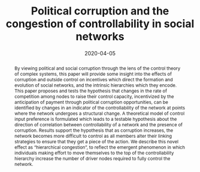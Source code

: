 ---
title: 'Political corruption and the congestion of controllability in social networks'

# Authors
# If you created a profile for a user (e.g. the default `admin` user), write the username (folder name) here
# and it will be replaced with their full name and linked to their profile.
authors:
  - admin

# Author notes (optional)
author_notes: ''

date: '2020-04-05'
doi: ''

# Schedule page publish date (NOT publication's date).
publishDate: ''

# Publication type.
# Legend: 0 = Uncategorized; 1 = Conference paper; 2 = Journal article;
# 3 = Preprint / Working Paper; 4 = Report; 5 = Book; 6 = Book section;
# 7 = Thesis; 8 = Patent
publication_types: ['2']

# Publication name and optional abbreviated publication name.
publication: In *Applied Network Science*. Vol 5, p. 23
publication_short: ''

abstract: 'By viewing political and social corruption through the lens of the control theory of complex systems, this paper will provide some insight into the effects of corruption and outside control on incentives which direct the formation and evolution of social networks, and the intrinsic hierarchies which they encode. This paper proposes and tests the hypothesis that changes in the rate of competition among nodes to raise their control capacity, incentivized by the anticipation of payment through political corruption opportunities, can be identified by changes in an indicator of the controllability of the network at points where the network undergoes a structural change. A theoretical model of control input preference is formulated which leads to a testable hypothesis about the direction of correlation between controllability of a network and the presence of corruption. Results support the hypothesis that as corruption increases, the network becomes more difficult to control as all members alter their linking strategies to ensure that they get a piece of the action. We describe this novel effect as “hierarchical congestion”, to reflect the emergent phenomenon in which individuals making effort to move themselves to the top of the controllability hierarchy increase the number of driver nodes required to fully control the network.'

# Summary. An optional shortened abstract.
summary: ''

tags: ['Network corruption','Social learning', 'Optimal control','Data science']

# Display this page in the Featured widget?
featured: false

# Custom links (uncomment lines below)
links:
  - name: Published version
    url: 'https://appliednetsci.springeropen.com/articles/10.1007/s41109-020-00263-5'

url_pdf: 'https://appliednetsci.springeropen.com/track/pdf/10.1007/s41109-020-00263-5.pdf'
url_code: ''
url_dataset: ''
url_poster: ''
url_project: ''
url_slides: ''
url_source: ''
url_video: ''

# Featured image
# To use, add an image named `featured.jpg/png` to your page's folder.
image:
  caption: ''
  focal_point: ''
  preview_only: false

# Associated Projects (optional).
#   Associate this publication with one or more of your projects.
#   Simply enter your project's folder or file name without extension.
#   E.g. `internal-project` references `content/project/internal-project/index.md`.
#   Otherwise, set `projects: []`.
projects: []

# Slides (optional).
#   Associate this publication with Markdown slides.
#   Simply enter your slide deck's filename without extension.
#   E.g. `slides: "example"` references `content/slides/example/index.md`.
#   Otherwise, set `slides: ""`.
slides: ""
---